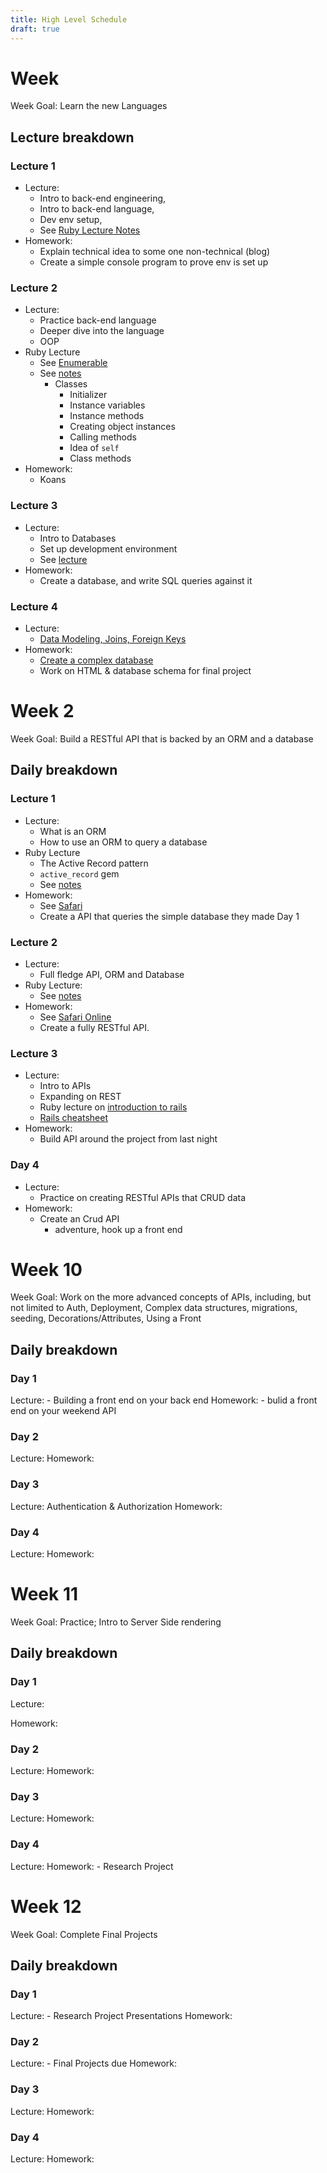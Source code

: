 ```yaml
---
title: High Level Schedule
draft: true
---
```


# Week

Week Goal: Learn the new Languages

## Lecture breakdown

### Lecture 1
- Lecture:
  - Intro to back-end engineering,
  - Intro to back-end language,
  - Dev env setup,
  - See [Ruby Lecture Notes](./full-stack-i/lecture/ruby/intro-to-ruby)
- Homework:
  - Explain technical idea to some one non-technical (blog)
  - Create a simple console program to prove env is set up

### Lecture 2
- Lecture:
  - Practice back-end language
  - Deeper dive into the language
  - OOP
- Ruby Lecture
  - See [Enumerable](./full-stack-i/lecture/ruby/enumerable)
  - See [notes](./full-stack-i/lecture/ruby/classes)
    - Classes
      - Initializer
      - Instance variables
      - Instance methods
      - Creating object instances
      - Calling methods
      - Idea of `self`
      - Class methods
- Homework:
  - Koans

### Lecture 3
- Lecture:
  - Intro to Databases
  - Set up development environment
  - See [lecture](./full-stack-i/lecture/sql/intro-to-sql)
- Homework:
  - Create a database, and write SQL queries against it

### Lecture 4
- Lecture:
  - [Data Modeling, Joins, Foreign Keys](./full-stack-i/lecture/sql/intro-to-joins)
- Homework:
  - [Create a complex database](./full-stack-i/assignments/joins-the-sql)
  - Work on HTML & database schema for final project



# Week 2

Week Goal: Build a RESTful API that is backed by an ORM and a database

## Daily breakdown

### Lecture 1
- Lecture:
  - What is an ORM
  - How to use an ORM to query a database
- Ruby Lecture
  - The Active Record pattern
  - `active_record` gem
  - See [notes](./full-stack-i/lecture/ruby/active_record)
- Homework:
  - See [Safari](./full-stack-ii/assignments/safari)
  - Create a API that queries the simple database they made Day 1

### Lecture 2
- Lecture:
  - Full fledge API, ORM and Database
- Ruby Lecture:
  - See [notes](./full-stack-i/lecture/ruby/internet-and-sinatra)
- Homework:
  - See [Safari Online](./full-stack-ii/assignments/safari-online)
  - Create a fully RESTful API.

### Lecture 3
- Lecture:
  - Intro to APIs
  - Expanding on REST
  - Ruby lecture on [introduction to rails](./full-stack-i/lecture/ruby/intro-to-rails)
  - [Rails cheatsheet](./full-stack-i/lecture/ruby/rails-cheatsheet)
- Homework:
  - Build API around the project from last night

### Day 4
- Lecture:
  - Practice on creating RESTful APIs  that CRUD data
- Homework:
  - Create an Crud API
    - adventure, hook up a front end

# Week 10

Week Goal: Work on the more advanced concepts of APIs, including, but not limited to Auth, Deployment, Complex data structures, migrations, seeding, Decorations/Attributes, Using a Front


## Daily breakdown

### Day 1
Lecture:
    - Building a front end on your back end
Homework:
    - bulid a front end on your weekend API
### Day 2
Lecture:
Homework:
### Day 3
Lecture:  Authentication & Authorization
Homework:
### Day 4
Lecture:
Homework:


# Week 11

Week Goal: Practice; Intro to Server Side rendering

## Daily breakdown

### Day 1
Lecture:

Homework:
### Day 2
Lecture:
Homework:
### Day 3
Lecture:
Homework:
### Day 4
Lecture:
Homework:
     - Research Project


# Week 12

Week Goal: Complete Final Projects

## Daily breakdown

### Day 1
Lecture:
    - Research Project Presentations
Homework:
### Day 2
Lecture:
    - Final Projects due
Homework:
### Day 3
Lecture:
Homework:
### Day 4
Lecture:
Homework:


